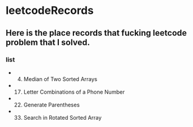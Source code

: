# leetcodeRecords
## Here is the place records that fucking leetcode problem that I solved.

### list
- 4. Median of Two Sorted Arrays
- 17. Letter Combinations of a Phone Number
- 22. Generate Parentheses
- 33. Search in Rotated Sorted Array